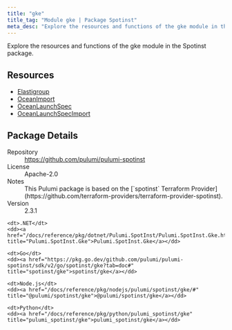 ```yaml
---
title: "gke"
title_tag: "Module gke | Package Spotinst"
meta_desc: "Explore the resources and functions of the gke module in the Spotinst package."
---
```


<!-- WARNING: this file was generated by Pulumi Docs Generator. -->
<!-- Do not edit by hand unless you're certain you know what you are doing! -->

Explore the resources and functions of the gke module in the Spotinst package.

<h2 id="resources">Resources</h2>
<ul class="api">
    <li><a href="elastigroup" title="Elastigroup"><span class="symbol resource"></span>Elastigroup</a></li>
    <li><a href="oceanimport" title="OceanImport"><span class="symbol resource"></span>OceanImport</a></li>
    <li><a href="oceanlaunchspec" title="OceanLaunchSpec"><span class="symbol resource"></span>OceanLaunchSpec</a></li>
    <li><a href="oceanlaunchspecimport" title="OceanLaunchSpecImport"><span class="symbol resource"></span>OceanLaunchSpecImport</a></li>
</ul>

<h2 id="package-details">Package Details</h2>
<dl class="package-details">
	<dt>Repository</dt>
	<dd><a href="https://github.com/pulumi/pulumi-spotinst">https://github.com/pulumi/pulumi-spotinst</a></dd>
	<dt>License</dt>
	<dd>Apache-2.0</dd>
	<dt>Notes</dt>
	<dd>This Pulumi package is based on the [`spotinst` Terraform Provider](https://github.com/terraform-providers/terraform-provider-spotinst).</dd>
	<dt>Version</dt>
	<dd>2.3.1</dd>
</dl>



<dl class="tabular">

    <dt>.NET</dt>
    <dd><a href="/docs/reference/pkg/dotnet/Pulumi.SpotInst/Pulumi.SpotInst.Gke.html" title="Pulumi.SpotInst.Gke">Pulumi.SpotInst.Gke</a></dd>

    <dt>Go</dt>
    <dd><a href="https://pkg.go.dev/github.com/pulumi/pulumi-spotinst/sdk/v2/go/spotinst/gke?tab=doc#" title="spotinst/gke">spotinst/gke</a></dd>

    <dt>Node.js</dt>
    <dd><a href="/docs/reference/pkg/nodejs/pulumi/spotinst/gke/#" title="@pulumi/spotinst/gke">@pulumi/spotinst/gke</a></dd>

    <dt>Python</dt>
    <dd><a href="/docs/reference/pkg/python/pulumi_spotinst/gke" title="pulumi_spotinst/gke">pulumi_spotinst/gke</a></dd>

</dl>

